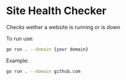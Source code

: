 # Site Health Checker

Checks wether a website is running or is down

To run use:
```bash
go run . --domain {your domain}
```

Example:
```bash
go run . --domain github.com
```